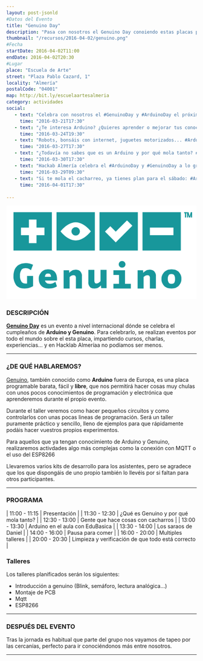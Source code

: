 ```yaml
---
layout: post-jsonld
#Datos del Evento
title: "Genuino Day"
description: "Pasa con nosotros el Genuino Day conoiendo estas placas progablames"
thumbnail: "/recursos/2016-04-02/genuino.png"
#Fecha
startDate: 2016-04-02T11:00
endDate: 2016-04-02T20:30
#Lugar
place: "Escuela de Arte"
street: "Plaza Pablo Cazard, 1"
locality: "Almería"
postalCode: "04001"
map: http://bit.ly/escuelaartesalmeria
category: actividades
social:
   - text: "Celebra con nosotros el #GenuinoDay y #ArduinoDay el próximo día 2 de abril"
     time: "2016-03-21T17:30"
   - text: "¿Te interesa Arduino? ¿Quieres aprender o mejorar tus conocimiento? #ArduinoDay #GenuinoDay"
     time: "2016-03-24T19:30"
   - text: "Robots, bonsáis con internet, juguetes motorizados... #ArduinoDay y #GenuinoDay"
     time: "2016-03-27T17:30"
   - text: "¿Todavía no sabes que es un Arduino y por qué mola tanto? #ArduinoDay y #GenuinoDay"
     time: "2016-03-30T17:30"
   - text: "Hackab Almería celebra el #ArduinoDay y #GenuinoDay a lo grande"
     time: "2016-03-29T09:30"
   - text: "Si te mola el cacharreo, ya tienes plan para el sábado: #ArduinoDay y #GenuinoDay"
     time: "2016-04-01T17:30"

---
```


<p align="center">
  <img src="/recursos/2016-04-02/genuino.png" alt="Genuino Logo" />
</p>


### DESCRIPCIÓN

**[Genuino Day][2]** es un evento a nivel internacional dónde se celebra el cumpleaños de **Arduino y Genuino**. Para celebrarlo, se realizan eventos
por todo el mundo sobre el esta placa, impartiendo cursos, charlas, experiencias... y en Hacklab Almeríaa no podíamos ser menos.

---

### ¿DE QUÉ HABLAREMOS?
[Genuino][1], también conocido como **Arduino** fuera de Europa, es una placa programable barata, fácil y **libre**, que nos permitirá
hacer cosas muy chulas con unos pocos conocimientos de programación y electrónica que aprenderemos durante el propio evento.

Durante el taller veremos como hacer pequeños circuitos y como controlarlos con unas pocas lineas de programación. Será un taller puramente
práctico y sencillo, lleno de ejemplos para que rápidamente podáis hacer vuestros propios experimentos.

Para aquellos que ya tengan conocimiento de Arduino y Genuino, realizaremos activdades algo más complejas como la conexión con MQTT o el uso del ESP8266

Llevaremos varios kits de desarrollo para los asistentes, pero se agradece que los que dispongáis de uno propio también lo llevéis por si 
faltan para otros participantes.

---


### PROGRAMA


| 11:00 - 11:15 | Presentación |
| 11:30 - 12:30 | ¿Qué es Genuino y por qué mola tanto? |
| 12:30 - 13:00 | Gente que hace cosas con cacharros |
| 13:00 - 13:30 | Arduino en el aula con EduBasica |
| 13:30 - 14:00 | Los saraos de Daniel |
| 14:00 - 16:00 | Pausa para comer |
| 16:00 - 20:00 | Multiples talleres |
| 20:00 - 20:30 | Limpieza y verificación de que todo está correcto |


### Talleres
Los talleres planificados serán los siguientes:

 - Introducción a genuino (Blink, semáforo, lectura analógica...)
 - Montaje de PCB
 - Mqtt
 - ESP8266

---


### DESPUÉS DEL EVENTO

Tras la jornada es habitual que parte del grupo nos vayamos de tapeo por las cercanías, perfecto para ir conociéndonos más entre nosotros.

---
[1]: https://www.arduino.cc/
[2]: https://day.arduino.cc/#/
